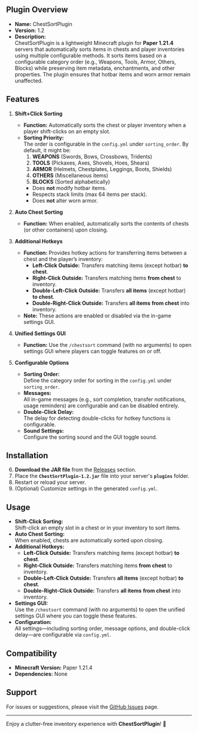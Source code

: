 ## Plugin Overview

- **Name:** ChestSortPlugin
- **Version:** 1.2
- **Description:**  
    ChestSortPlugin is a lightweight Minecraft plugin for **Paper 1.21.4** servers that automatically sorts items in chests and player inventories using multiple configurable methods. It sorts items based on a configurable category order (e.g., Weapons, Tools, Armor, Others, Blocks) while preserving item metadata, enchantments, and other properties. The plugin ensures that hotbar items and worn armor remain unaffected.

## Features

1. **Shift+Click Sorting**
    - **Function:** Automatically sorts the chest or player inventory when a player shift-clicks on an empty slot.
    - **Sorting Priority:**  
        The order is configurable in the `config.yml` under `sorting_order`. By default, it might be:
        1. **WEAPONS** (Swords, Bows, Crossbows, Tridents)
        2. **TOOLS** (Pickaxes, Axes, Shovels, Hoes, Shears)
        3. **ARMOR** (Helmets, Chestplates, Leggings, Boots, Shields)
        4. **OTHERS** (Miscellaneous items)
        5. **BLOCKS** (Sorted alphabetically)
        - Does **not** modify hotbar items.
        - Respects stack limits (max 64 items per stack).
        - Does **not** alter worn armor.
          
2. **Auto Chest Sorting**
    - **Function:** When enabled, automatically sorts the contents of chests (or other containers) upon closing.
      
3. **Additional Hotkeys**
    - **Function:** Provides hotkey actions for transferring items between a chest and the player’s inventory:
        - **Left-Click Outside:** Transfers matching items (except hotbar) **to chest**.
        - **Right-Click Outside:** Transfers matching items **from chest** to inventory.
        - **Double-Left-Click Outside:** Transfers **all items** (except hotbar) **to chest**.
        - **Double-Right-Click Outside:** Transfers **all items** **from chest** into inventory.
    - **Note:** These actions are enabled or disabled via the in-game settings GUI.
      
4. **Unified Settings GUI**
    - **Function:** Use the `/chestsort` command (with no arguments) to open settings GUI where players can toggle features on or off.
      
5. **Configurable Options**
    - **Sorting Order:**  
        Define the category order for sorting in the `config.yml` under `sorting_order`.
    - **Messages:**  
        All in-game messages (e.g., sort completion, transfer notifications, usage reminders) are configurable and can be disabled entirely.
    - **Double-Click Delay:**  
        The delay for detecting double-clicks for hotkey functions is configurable.
    - **Sound Settings:**  
        Configure the sorting sound and the GUI toggle sound.

## Installation

6. **Download the JAR file** from the [Releases](https://github.com/sooknu/ChestSortPlugin/releases) section.
7. Place the **`ChestSortPlugin-1.2.jar`** file into your server's **`plugins`** folder.
8. Restart or reload your server.
9. (Optional) Customize settings in the generated `config.yml`.

## Usage

- **Shift-Click Sorting:**  
    Shift-click an empty slot in a chest or in your inventory to sort items.
- **Auto Chest Sorting:**  
    When enabled, chests are automatically sorted upon closing.
- **Additional Hotkeys:**
    - **Left-Click Outside:** Transfers matching items (except hotbar) **to chest**.
    - **Right-Click Outside:** Transfers matching items **from chest** to inventory.
    - **Double-Left-Click Outside:** Transfers **all items** (except hotbar) **to chest**.
    - **Double-Right-Click Outside:** Transfers **all items** **from chest** into inventory.
- **Settings GUI:**  
    Use the `/chestsort` command (with no arguments) to open the unified settings GUI where you can toggle these features.
- **Configuration:**  
    All settings—including sorting order, message options, and double-click delay—are configurable via `config.yml`.

## Compatibility

- **Minecraft Version:** Paper 1.21.4
- **Dependencies:** None

## Support

For issues or suggestions, please visit the [GitHub Issues](https://github.com/sooknu/ChestSortPlugin/issues) page.

---

Enjoy a clutter-free inventory experience with **ChestSortPlugin**! 🚀
